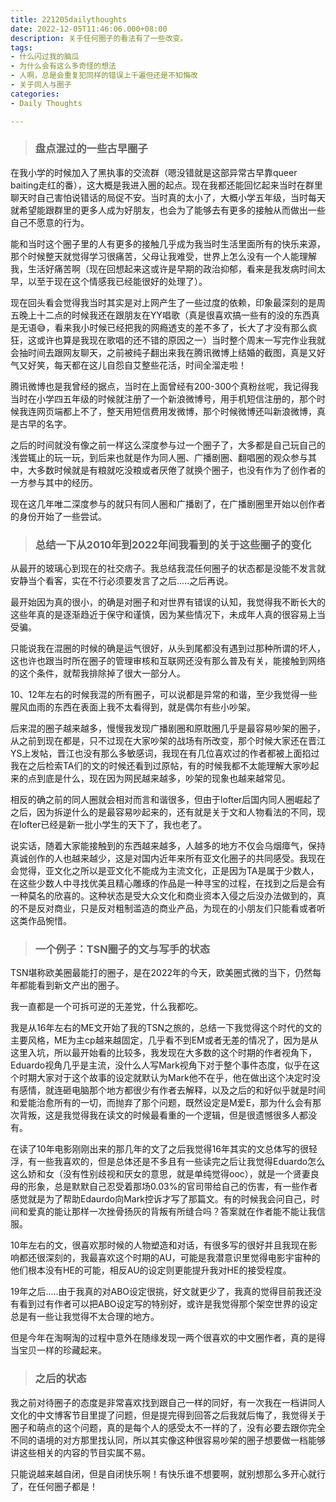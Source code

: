 ```yaml
---
title: 221205dailythoughts
date: 2022-12-05T11:46:06.000+08:00
description: 关于任何圈子的看法有了一些改变。
tags:
- 什么闪过我的脑瓜
- 为什么会有这么多奇怪的想法
- 人啊，总是会重复犯同样的错误上千遍但还是不知悔改
- 关于同人与圈子
categories:
- Daily Thoughts

---
```

> ### 盘点混过的一些古早圈子

在我小学的时候加入了黑执事的交流群（嗯没错就是这部异常古早靠queer baiting走红的番），这大概是我进入圈的起点。现在我都还能回忆起来当时在群里聊天时自己害怕说错话的局促不安。当时真的太小了，大概小学五年级，当时每天就希望能跟群里的更多人成为好朋友，也会为了能够去有更多的接触从而做出一些自己不愿意的行为。

能和当时这个圈子里的人有更多的接触几乎成为我当时生活里面所有的快乐来源，那个时候整天就觉得学习很痛苦，父母让我难受，世界上怎么没有一个人能理解我，生活好痛苦啊（现在回想起来这或许是早期的政治抑郁，看来是我发病时间太早，以至于现在这个情感我已经能很好的处理了）。

现在回头看会觉得我当时其实是对上网产生了一些过度的依赖，印象最深刻的是周五晚上十二点的时候我还在跟朋友在YY唱歌（真是很喜欢搞一些有的没的东西真是无语😅，看来我小时候已经把我的网瘾透支的差不多了，长大了才没有那么疯狂，这或许也算是我现在歌唱的还不错的原因之一）当时整个周末一写完作业我就会抽时间去跟网友聊天，之前被纯子翻出来我在腾讯微博上结婚的截图，真是又好气又好笑，每天都在这儿自怨自艾整些花活，时间全溜走啦！

腾讯微博也是我曾经的据点，当时在上面曾经有200-300个真粉丝呢，我记得我当时在小学四五年级的时候就注册了一个新浪微博号，用手机短信注册的，那个时候我连网页端都上不了，整天用短信费用发微博，那个时候微博还叫新浪微博，真是古早的名字。

之后的时间就没有像之前一样这么深度参与过一个圈子了，大多都是自己玩自己的浅尝辄止的玩一玩，到后来也就是作为同人圈、广播剧圈、翻唱圈的观众参与其中，大多数时候就是有粮就吃没粮或者厌倦了就换个圈子，也没有作为了创作者的一方参与其中的经历。

现在这几年唯二深度参与的就只有同人圈和广播剧了，在广播剧圈里开始以创作者的身份开始了一些尝试。

> ### 总结一下从2010年到2022年间我看到的关于这些圈子的变化

从最开的玻璃心到现在的社交痞子。我总结我混任何圈子的状态都是没能不发言就安静当个看客，实在不行必须要发言了之后.....之后再说。

最开始因为真的很小，的确是对圈子和对世界有错误的认知，我觉得我不断长大的这些年真的是逐渐趋近于保守和谨慎，因为某些情况下，未成年人真的很容易上当受骗。

只能说我在混圈的时候的确是运气很好，从头到尾都没有遇到过那种所谓的坏人，这也许也跟当时所在圈子的管理审核和互联网还没有那么普及有关，能接触到网络的这个条件，就帮我排除掉了很大一部分人。

10、12年左右的时候我混的所有圈子，可以说都是异常的和谐，至少我觉得一些腥风血雨的东西在表面上我不太看得到，就是偶尔有些小吵架。

后来混的圈子越来越多，慢慢我发现广播剧圈和原耽圈几乎是最容易吵架的圈子，从之前到现在都是，只不过现在大家吵架的战场有所改变，那个时候大家还在晋江YS上发帖，晋江也没有那么多敏感词，我现在有几位喜欢过的作者都被上面掐过我在之后检索TA们的文的时候还看到过原帖，有的时候我都不太能理解大家吵起来的点到底是什么，现在因为网民越来越多，吵架的现象也越来越常见。

相反的确之前的同人圈就会相对而言和谐很多，但由于lofter后国内同人圈崛起了之后，因为拆逆什么的是最容易吵起来的，还有就是关于文和人物看法的不同，现在lofter已经是新一批小学生的天下了，我也老了。

说实话，随着大家能接触到的东西越来越多，人越多的地方不仅会乌烟瘴气，保持真诚创作的人也越来越少，这是对国内近年来所有亚文化圈子的共同感受。我现在会觉得，亚文化之所以是亚文化不能成为主流文化，正是因为TA是属于少数人，在这些少数人中寻找优美且精心雕琢的作品是一种寻宝的过程，在找到之后是会有一种莫名的欣喜的。这种状态是受大众文化和商业资本入侵之后没办法做到的，真的不是反对商业，只是反对粗制滥造的商业产品，为现在的小朋友们只能看或者听这类作品惋惜。

> ### 一个例子：TSN圈子的文与写手的状态

TSN堪称欧美圈最能打的圈子，是在2022年的今天，欧美圈式微的当下，仍然每年都能看到新文产出的圈子。

我一直都是一个可拆可逆的无差党，什么我都吃。

我是从16年左右的ME文开始了我的TSN之旅的，总结一下我觉得这个时代的文的主要风格，ME为主cp越来越固定，几乎看不到EM或者无差的情况了，因为是从这里入坑，所以最开始看的比较多，我发现在大多数的这个时期的作者视角下，Eduardo视角几乎是主流，没什么人写Mark视角下对于整个事件态度，似乎在这个时期大家对于这个故事的设定就默认为Mark他不在乎，他在做出这个决定时没有感情，就连砸电脑那个地方都很少有作者去解释，以及之后的和好似乎就是时间和爱能治愈所有的一切，而抛弃了那个问题，既然设定是M爱E，那为什么会有那次背叛，这是我觉得我在读文的时候最看重的一个逻辑，但是很遗憾很多人都没有。

在读了10年电影刚刚出来的那几年的文了之后我觉得16年其实的文总体写的很轻浮，有一些我喜欢的，但是总体还是不多且有一些读完之后让我觉得Eduardo怎么这么娇和女（没有性别歧视和厌女的意思，就是单纯觉得ooc），就是一个贤妻良母的形象，总是默默自己忍受着那场0.03%的官司带给自己的伤害，有一些作者感觉就是为了帮助Edaurdo向Mark控诉才写了那篇文。有的时候我会问自己，时间和爱真的能让那样一次挫骨扬灰的背叛有所缝合吗？答案就在作者能不能让我信服。

10年左右的文，很喜欢那时候的人物塑造和对话，有很多写的很好并且我现在影响都还很深刻的，我最喜欢这个时期的AU，可能是我潜意识里觉得电影宇宙种的他们根本没有HE的可能，相反AU的设定则更能提升我对HE的接受程度。

19年之后.....由于我真的对ABO设定很挑，好文就更少了，我真的觉得目前我还没有看到过有作者可以把ABO设定写的特别好，或许是我觉得那个架空世界的设定总是有一些让我觉得不太合理的地方。

但是今年在淘啊淘的过程中意外在随缘发现一两个很喜欢的中文圈作者，真的是得当宝贝一样的珍藏起来。

> ### 之后的状态

我之前对待圈子的态度是非常喜欢找到跟自己一样的同好，有一次我在一档讲同人文化的中文博客节目里提了问题，但是提完得到回答之后我就后悔了，我觉得关于圈子和萌点的这个问题，真的是每个人的感受太不一样的了，没有必要去跟你完全不同的语境的对方那里找认同，所以其实像这种很容易吵架的圈子想要做一档能够讲这些相关的内容的节目实属不易。

只能说越来越自闭，但是自闭快乐啊！有快乐谁不想要啊，就别想那么多开心就行了，在任何圈子都是！